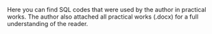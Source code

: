 Here you can find SQL codes that were used by the author in practical works. 
The author also attached all practical works (.docx) for a full understanding of the reader.
